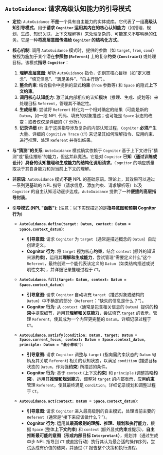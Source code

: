 ## `AutoGuidance`: 请求高级认知能力的引导模式 

* **定位**: `AutoGuidance` **不是**一个具有自主能力的实体或库。它代表了一组**高级认知引导模式**，用于**请求 `Cognitor` 运用其内在的核心认知能力**（如推理、规划、生成、知识关联、上下文理解等）来处理复杂的、可能定义不够明确的任务。它是一种**将高层意图传递给 `Cognitor` 的结构化方式**。
* **核心机制**: 调用 `AutoGuidance` 模式时，提供的参数（如 `target`, `from`, `cond`）被视为施加于某个潜在**参照物 (`Referent`)** 上的复杂**约束 (`Constraint`)** 或处理目标。该模式**指导 `Cognitor`**：
    1.  **理解高层意图**: 解析 `AutoGuidance` 指令，识别其核心目标（如“定义概念”、“填充信息”、“满足条件”、“自主行动”）。
    2.  **整合约束**: 结合指令中提供的显式**约束** (`from` 参数等) 和 `Space` 的隐式**上下文约束**。
    3.  **调用核心认知能力**: 激活其内部相应的认知模块（推理、生成、规划等）来处理目标 `Referent`，管理其不确定性。
    4.  **生成结果**: 尝试将 `Referent` 转化为一个相对确定的结果（可能是新的 `Datum`，如一段 NPL 代码、填充的对象描述；也可能是 `Space` 状态的改变；或者仅仅是详细的 `CT` 分析）。
    5.  **记录详细 `CT`**: 由于这类指导涉及复杂的内部认知过程，`Cognitor` **必须**产生大量、详细的 `Cognitive Trace` (`CT`) 来记录其如何理解指令、应用约束、进行推理、处理 `Referent` 并得出结果。
* **与“猜测”的关系**: `AutoGuidance` 模式确实依赖于 `Cognitor` 基于上下文进行“猜测”或“最佳推断”的能力，但这并非魔法。它是对 `Cognitor` **已知（通过训练或设计）具备的认知推理和生成能力的结构化调用请求**。`Cognitor` 的响应质量取决于其自身能力和对当前上下文的理解。
* **非原语**: `AutoGuidance` 模式**不是** NPL 的基础原语。理论上，其效果可以通过一系列更基础的 NPL 指导（请求信息、添加约束、请求解析等）以及 `Cognitor` 的自主认知活动逐步达成。`AutoGuidance` 提供了一种**便捷的高层指导封装**。

* **引导模式 (NPL "函数")**: (注意：以下实现描述的是**指导意图和预期 Cognitor 行为**)

    * **`AutoGuidance.define(target: Datum, context: Datum = Space.context_datum)`**:
        * **引导意图**: 请求 `Cognitor` 为 `target`（通常是描述概念的 `Datum`）自动创建定义。
        * **Cognitor 行为**: 将 `target` 视为核心**约束**，结合 `context` (额外的知识来源**约束**)，运用其**理解和生成能力**，尝试管理“需要定义什么”这个 `Referent`，最终创建一个能代表该定义的 `Datum`（如类结构描述或说明性文本），并详细记录推理过程于 `CT`。

    * **`AutoGuidance.fill(target: Datum, context: Datum = Space.context_datum)`**:
        * **引导意图**: 请求 `Cognitor` 自动填充 `target`（描述对象或结构的 `Datum`）中不确定的部分（`Referent`：“缺失的信息是什么？”）。
        * **Cognitor 行为**: 从 `context`（通常是包含相关信息的 `Datum`）提供的**约束**中提取细节，运用其**理解和关联能力**，尝试填充 `target` 的表示，管理 `Referent`，使其成为一个内容更完整的 `Datum`。详细记录过程于 `CT`。

    * **`AutoGuidance.satisfy(condition: Datum, target: Datum = Space.current_focus, context: Datum = Space.context_datum, principle: Datum = "最小修改")`**:
        * **引导意图**: 请求 `Cognitor` 调整与 `target` (指向需约束状态的 `Datum` 句柄及其关联 `Referent`) 相关的认知状态，以满足 `condition` (描述目标状态的 `Datum`，作为强**约束**) 所描述的条件。
        * **Cognitor 行为**: 基于 `context` (上下文**约束**) 和 `principle` (调整策略**约束**)，运用其**推理和规划能力**，调整对 `target` 的内部表示，应用**约束**管理 `Referent`，使其最终满足 `condition`。详细记录规划和调整过程于 `CT`。

    * **`AutoGuidance.act(context: Datum = Space.context_datum)`**:
        * **引导意图**: 请求 `Cognitor` 进入最高级别的自主模式，处理当前主要的 `Referent`（通常是“接下来应该做什么？”）。
        * **Cognitor 行为**: 运用其**最高级别的理解、推理、规划和执行能力**，根据 `Space` (整体**上下文约束**) 和 `context` (额外显式**约束**或提示)，**自主推断最可能的意图（形成内部目标 `Interpretant`）**，规划并（通过生成单步 NPL 指导到 `CT` 或直接行动）执行其认为最合适的操作序列，尝试达成有价值的结果，并通过 `CT` 报告整个决策和执行流程。